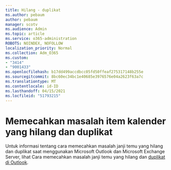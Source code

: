 ```yaml
---
title: Hilang - duplikat
ms.author: pebaum
author: pebaum
manager: scotv
ms.audience: Admin
ms.topic: article
ms.service: o365-administration
ROBOTS: NOINDEX, NOFOLLOW
localization_priority: Normal
ms.collection: Adm_O365
ms.custom:
- "3414"
- "9001433"
ms.openlocfilehash: b17dd499accdbcc05fd50ffeaf275317148b255e
ms.sourcegitcommit: 8bc60ec34bc1e40685e3976576e04a2623f63a7c
ms.translationtype: MT
ms.contentlocale: id-ID
ms.lasthandoff: 04/15/2021
ms.locfileid: "51793215"
---
```

# <a name="troubleshooting-missing-and-duplicate-calendar-items"></a>Memecahkan masalah item kalender yang hilang dan duplikat

Untuk informasi tentang cara memecahkan masalah janji temu yang hilang dan duplikat saat menggunakan Microsoft Outlook dan Microsoft Exchange Server, lihat Cara memecahkan masalah janji temu yang hilang dan [duplikat di Outlook](https://support.microsoft.com/help/890436/how-to-troubleshoot-missing-and-duplicate-appointments-in-outlook).